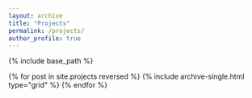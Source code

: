 ```yaml
---
layout: archive
title: "Projects"
permalink: /projects/
author_profile: true
---
```


{% include base_path %}

<div class="grid__wrapper">
  {% for post in site.projects reversed %}
    {% include archive-single.html type="grid" %}
  {% endfor %}
</div>